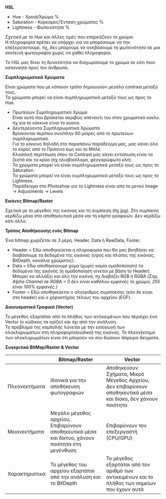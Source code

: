 **ΗSL**

* Hue - Χροιά/Χρώμα %
* Saturation - Κορεσμός/Ένταση χρώματος %
* Lightness - Φωτεινότητα %

*Σχετικά με το Hue και άλλες τιμές που επηρεάζουν το χρώμα*.<br>
Η πληροφορία πρέπει να υπάρχει για να μπορέσουμε να την επεξεργαστούμε. πχ, δεν μπορούμε να ανεβάσουμε τη φωτεινότητα σε μια σκοτεινή φωτογραφία 
χωρίς να χαθεί πληροφορία. 

Το HSL μας δίνει τη δυνατότητα να διαχωρίσουμε το χρώμα σε κάτι ποιο κατανοητό προς τον άνθρωπο. 

**Συμπληρωματικά Χρώματα** 

Είναι χρώματα που με κάποιον τρόπο δημιουγούν μεγάλο contrast μεταξύ τους. <br>
Τα χρώματα μπορεί να είναι συμπληρωματικά μεταξύ τους ως προς το Hue.
* Πρωτεύων Συμπληρωματικό Χρώμα<br>
Είναι αυτό που βρίσκεται ακριβώς απέναντι του στον χρωματικό κύκλο. πχ για το κόκκινο είναι το κυανό. 
* Δευτερεύοντα Συμπληρωματικά Χρώματα<br>
Βρίσκονται περίπου συν/πλην 60 μοίρες από το πρωτεύων συμπληρωματικό. <br>
Για το κόκκινο δηλαδή στο παραπάνω παράδειγμα μας, μας κάνει όλο το εύρος από το Πράσινο έως και το Μπλέ. <br>
Κλασσική περίτπωση όπου το Contrast μας κάνει εντύπωση είναι τα ζεστά και τα κρύα (πχ ηλιοβασίλεμα, φεγγαρώφωτο κλπ).<br>
Τα χρώματα μπορεί να είναι συμπληρωματικά μεταξύ τους ως προς το Saturation.<br>
Τα χρώματα μπορεί να είναι συμπληρωματικά μεταξύ τους ως προς το Lightness.<br>
Παράδειγμα στο Photoshop για το Lightness είναι απο το μενού Image -> Adjustments -> Levels<br>

**Εικόνες Bitmap/Raster**

Σχετικά με το μέγεθος της εικόνας και τη συμπίεση (πχ jpg). Στη συμπίεση κερδίζω μόνο στα αποθηκευτικά μέσα και τη κάρτα γραφικών. Δεν κερδίζω κάτι άλλο.

**Τρόπος Αποθήκευσης ενός Bitmap**

Ένα bitmap χωρίζεται σε 3 μέρη. Header, Data ή RawData, Footer.
* Header = Εδώ αποθηκεύεται η πληροφορία που θα μας βοηθήσει να διαβάσουμε τα δεδομένα της εικόνας (ύψος και πλάτος της εικόνας, BitDepth, κανάλια χρώματος).
* Data = Εδώ αποθηκεύουμε χύμα (χωρίς καμία ομαδοποίηση) τα δεδομένα της εικόνας (η ομαδοποίηση γίνεται με βάση το Header). Μπορεί να αλλάξει
και όλη την εικόνα, πχ διαβάζει RGB ή RGBA 
*(Σημ. Alpha Channel σε RGBA = 0 δεν είναι καθόλου εμφανές το χρώμα, 255 είναι 100% εμφανές.)*
* Footer = Εδώ αποθηκεύεται ο αλγόριθμος συμπίσεσης (εάν δε είναι στο header) και ο χαρακτήρας τέλους του αρχείου (EOF).

**Διανυσματικά Γραφικά (Vector)**

Το μέγεθος εξαρτάται από το πλήθος των αντικειμένων που περιέχει ένα Vector (ο κώδικας τα ορίζει) και όχι από την ανάλυση.<BR> 
Το πρόβλημα της καμπύλης λύνεται με την εισαγωγή των ολοκληρωμάτων στη πληροφορία(κώδικα) της εικόνας. Το πλεονέκτημα των ολοκληρωμάτων είναι
ότι μπορούν να σου δώσουν άπρειρα δείγματα. 
  
**Συγκριτικό BitMap/Raster & Vector**

|  |Bitmap/Raster  | Vector |
|-|-|-|
| Πλεονεκτήματα | Ιδανικά για την αποθήκευση φωτογραφιών |Αποθηκεύουν Σχήματα, Μικρό Μέγεθος Αρχείου, Δεν επιβαρύνουν αποθηκευτικά μέσα και δίσκο, δεν χάνουν ποιότητα  |
| Μειονεκτήματα | Μεγάλο μέγεθος αρχείου, Επιβαρύνουν αποθηκευτικά μέσα και δίκτυο, χάνουν ποιότητα στη μεγένθυση | Επιβαρύνουν τον επεξεργαστή (CPU/GPU) |
| Χαρακτηριστικά | Το μέγεθος του αρχείου εξαρτάται από την ανάλυση και το BitDepth | Το μέγεθος εξαρτάται από τον αριθμό των αντικειμένων και το πλήθος των σημείων που έχουν αυτά |










